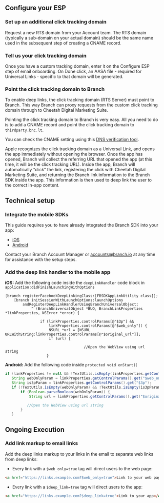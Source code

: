 ## Configure your ESP

### Set up an additional click tracking domain

Request a new RTS domain from your Account team. The RTS domain (typically a sub-domain on your actual domain) should be the same name used in the subsequent step of creating a CNAME record.

### Tell us your click tracking domain

Once you have a custom tracking domain, enter it on the Configure ESP step of email onboarding. On Done click, an AASA file - required for Universal Links - specific to that domain will be generated.

### Point the click tracking domain to Branch

To enable deep links, the click tracking domain (RTS Server) must point to Branch. This way Branch can proxy requests from the custom click tracking domain through to Cheetah Digital Marketing Suite.

Pointing the click tracking domain to Branch is very easy. All you need to do is to add a CNAME record and point the click tracking domain to `thirdparty.bnc.lt`.

You can check the CNAME setting using this [DNS verification tool](https://toolbox.googleapps.com/apps/dig/#CNAME/).

Apple recognizes the click tracking domain as a Universal Link, and opens the app immediately without opening the browser. Once the app has opened, Branch will collect the referring URL that opened the app (at this time, it will be the click tracking URL). Inside the app, Branch will automatically “click” the link, registering the click with Cheetah Digital Marketing Suite, and returning the Branch link information to the Branch SDK inside the app. This information is then used to deep link the user to the correct in-app content.

## Technical setup

### Integrate the mobile SDKs

This guide requires you to have already integrated the Branch SDK into your app:
- [iOS](https://docs.branch.io/pages/apps/ios/)
- [Android](https://docs.branch.io/pages/apps/android/)

Contact your Branch Account Manager or [accounts@branch.io](mailto:accounts@branch.io) at any time for assistance with the setup steps.

### Add the deep link handler to the mobile app

**iOS:** Add the following code inside the `deepLinkHandler` code block in `application:didFinishLaunchingWithOptions`

```objc
[branch registerFacebookDeepLinkingClass:[FBSDKAppLinkUtility class]];
    [branch initSessionWithLaunchOptions:launchOptions
        andRegisterDeepLinkHandlerUsingBranchUniversalObject:
            ^ (BranchUniversalObject *BUO, BranchLinkProperties *linkProperties, NSError *error) {

                if (linkProperties.controlParams[@"$3p"] &&
                    linkProperties.controlParams[@"$web_only"]) {
                    NSURL *url = [NSURL URLWithString:linkProperties.controlParams[@"$original_url"]];
                    if (url) {

                                    //Open the WebView using url string
                   }
```

**Android:** Add the following code inside `protected void onStart()`

```java
if (linkProperties != null && !TextUtils.isEmpty(linkProperties.getControlParams().get("$web_only"))&& !TextUtils.isEmpty(linkProperties.getControlParams().get("$3p"))) {
   String webOnlyParam = linkProperties.getControlParams().get("$web_only");
   String is3pParam = linkProperties.getControlParams().get("$3p");
   if (!TextUtils.isEmpty(webOnlyParam) && !TextUtils.isEmpty(is3pParam)) {
       if (Boolean.parseBoolean(webOnlyParam)) {
           String url = linkProperties.getControlParams().get("$original_url");

          //Open the WebView using url string
       }
   }
```

## Ongoing Execution

### Add link markup to email links

Add the deep links markup to your links in the email to separate web links from deep links:
- Every link with a `$web_only=true` tag will direct users to the web page:
```html
<a href="https://links.example.com?$web_only=true">Link to your web page</a>
```
- Every link with a `$deep_link=true` tag will direct users to the app:
```html
<a href="https://links.example.com?$deep_link=true">Link to your app</a>
```
